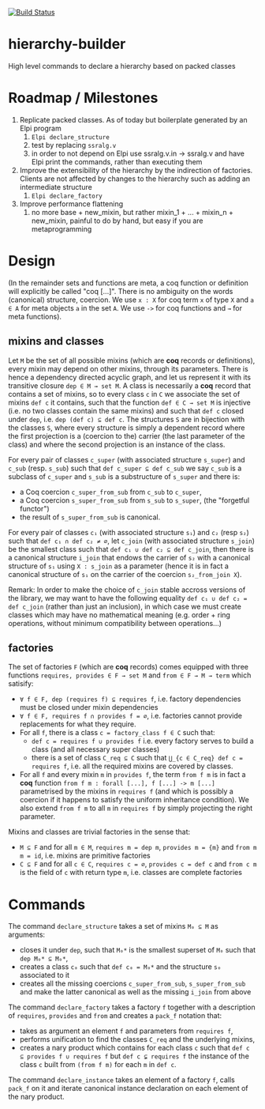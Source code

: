 [![Build Status](https://travis-ci.org/math-comp/hierarchy-builder.svg?branch=master)](https://travis-ci.org/math-comp/hierarchy-builder)

# hierarchy-builder
High level commands to declare a hierarchy based on packed classes

# Roadmap / Milestones

1. Replicate packed classes. As of today but boilerplate generated by an Elpi program
   1. `Elpi declare_structure`
   1. test by replacing `ssralg.v`
   1. in order to not depend on Elpi use ssralg.v.in -> ssralg.v and have Elpi print the commands, rather than executing them
2. Improve the extensibility of the hierarchy by the indirection of factories. Clients are not affected by changes to the hierarchy such as adding an intermediate structure
   1. `Elpi declare_factory`
3. Improve performance flattening
   1. no more base + new_mixin, but rather mixin_1 + ... + mixin_n + new_mixin, painful to do by hand, but easy if you are metaprogramming

# Design

(In the remainder sets and functions are meta, a coq function or definition will explicitly be called "coq [...]". There is no ambiguity on the words (canonical) structure, coercion. We use `x : X` for coq term `x` of type `X` and `a ∈ A` for meta objects `a` in the set `A`. We use `->` for coq functions and `→` for meta functions).

## mixins and classes

Let `M` be the set of all possible mixins (which are **coq** records or definitions), every mixin may depend on other mixins, through its parameters. There is hence a dependency directed acyclic graph, and let us represent it with its transitive closure `dep ∈ M → set M`. A class is necessarily a **coq** record that contains a set of mixins, so to every class `c` in `C` we associate the set of mixins `def c` it contains, such that the function `def ∈ C → set M` is injective (i.e. no two classes contain the same mixins) and such that `def c` closed under `dep`, i.e. `dep (def c) ⊆ def c`. The structures `S` are in bijection with the classes `S`, where every structure is simply a dependent record where the first projection is a (coercion to the) carrier (the last parameter of the class) and where the second projection is an instance of the class.

For every pair of classes `c_super` (with associated structure `s_super`) and `c_sub` (resp. `s_sub`) such that `def c_super ⊆ def c_sub` we say `c_sub` is a subclass of `c_super` and `s_sub` is a substructure of `s_super` and there is:
- a Coq coercion `c_super_from_sub` from `c_sub` to `c_super`,
- a Coq coercion `s_super_from_sub` from `s_sub` to `s_super`, (the "forgetful functor")
- the result of `s_super_from_sub` is canonical.

For every pair of classes `c₁` (with associated structure `s₁`) and `c₂` (resp `s₂`) such that `def c₁ ∩ def c₂ ≠ ∅`, let `c_join` (with associated structure `s_join`) be the smallest class such that `def c₁ ∪ def c₂ ⊆ def c_join`, then there is a canonical structure `i_join` that endows the carrier of `s₂` with a canonical structure of `s₁` using `X : s_join` as a parameter (hence it is in fact a canonical structure of `s₁` on the carrier of the coercion `s₂_from_join X`).

Remark: In order to make the choice of `c_join` stable accross versions of the library, we may want to have the following equality `def c₁ ∪ def c₂ = def c_join` (rather than just an inclusion), in which case we must create classes which may have no mathematical meaning (e.g. order + ring operations, without minimum compatibility between operations...)

## factories

The set of factories `F` (which are **coq** records) comes equipped with three functions `requires, provides ∈ F → set M` and `from ∈ F → M → term` which satisify:
- `∀ f ∈ F, dep (requires f) ⊆ requires f`, i.e. factory dependencies must be closed under mixin dependencies
- `∀ f ∈ F, requires f ∩ provides f = ∅`, i.e. factories cannot provide replacements for what they require.
- For all `f`, there is a class `c = factory_class f ∈ C` such that:
  + `def c = requires f ∪ provides f` i.e. every factory serves to build a class (and all necessary super classes)
  + there is a set of class `C_req ⊆ C` such that `⋃_{c ∈ C_req} def c = requires f`, i.e. all the required mixins are covered by classes.
- For all `f` and every mixin `m` in `provides f`, the term `from f m` is in fact a **coq** function `from f m : forall [...], f [...] -> m [...]` parametrised by the mixins in `requires f` (and which is possibly a coercion if it happens to satisfy the uniform inheritance condition). We also extend `from f m` to all `m` in `requires f` by simply projecting the right parameter.

Mixins and classes are trivial factories in the sense that:
- `M ⊆ F` and for all `m ∈ M`, `requires m = dep m`, `provides m = {m}` and `from m m = id`, i.e. mixins are primitive factories
- `C ⊆ F` and for all `c ∈ C`, `requires c = ∅`, `provides c = def c` and `from c m` is the field of `c` with return type `m`, i.e. classes are complete factories

# Commands

The command `declare_structure` takes a set of mixins `M₀ ⊆ M` as arguments:
- closes it under `dep`, such that `M₀*` is the smallest superset of `M₀` such that `dep M₀* ⊆ M₀*`,
- creates a class `c₀` such that `def c₀ = M₀*` and the structure `s₀` associated to it
- creates all the missing coercions `c_super_from_sub`, `s_super_from_sub` and make the latter canonical as well as the missing `i_join` from above

The command `declare_factory` takes a factory `f` together with a description of `requires`, `provides` and `from` and creates a `pack_f` notation that:
- takes as argument an element `f` and parameters from `requires f`,
- performs unification to find the classes `C_req` and the underlying mixins,
- creates a nary product which contains for each class `c` such that `def c ⊆ provides f ∪ requires f` but `def c ⊊ requires f` the instance of the class `c` built from `(from f m)` for each `m` in `def c`.

The command `declare_instance` takes an element of a factory `f`, calls `pack_f` on it and iterate canonical instance declaration on each element of the nary product.
